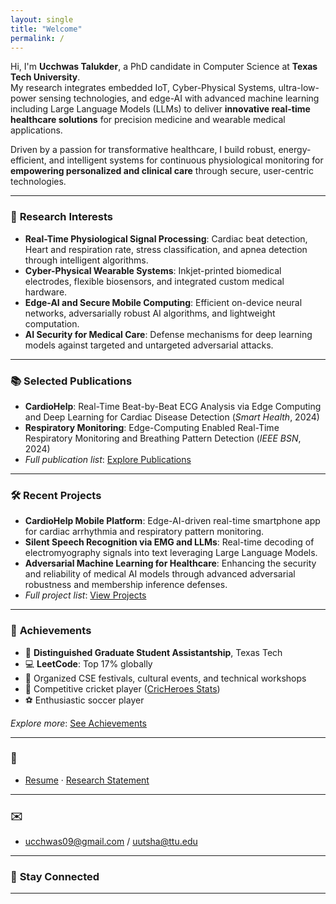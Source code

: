```yaml
---
layout: single
title: "Welcome"
permalink: /
---
```


Hi, I'm **Ucchwas Talukder**, a PhD candidate in Computer Science at **Texas Tech University**.  
My research integrates embedded IoT, Cyber-Physical Systems, ultra-low-power sensing technologies, and edge-AI with advanced machine learning including Large Language Models (LLMs) to deliver **innovative real-time healthcare solutions** for precision medicine and wearable medical applications.

Driven by a passion for transformative healthcare, I build robust, energy-efficient, and intelligent systems for continuous physiological monitoring for **empowering personalized and clinical care** through secure, user-centric technologies.

---

### 🧪 **Research Interests**

- **Real-Time Physiological Signal Processing**: Cardiac beat detection, Heart and respiration rate, stress classification, and apnea detection through intelligent algorithms.
- **Cyber-Physical Wearable Systems**: Inkjet-printed biomedical electrodes, flexible biosensors, and integrated custom medical hardware.
- **Edge-AI and Secure Mobile Computing**: Efficient on-device neural networks, adversarially robust AI algorithms, and lightweight computation.
- **AI Security for Medical Care**: Defense mechanisms for deep learning models against targeted and untargeted adversarial attacks.

---

### 📚 **Selected Publications**

- **CardioHelp**: Real-Time Beat-by-Beat ECG Analysis via Edge Computing and Deep Learning for Cardiac Disease Detection (*Smart Health*, 2024)
- **Respiratory Monitoring**: Edge-Computing Enabled Real-Time Respiratory Monitoring and Breathing Pattern Detection (*IEEE BSN*, 2024)
- *Full publication list*: [Explore Publications](/publications/)

---

### 🛠️ **Recent Projects**

- **CardioHelp Mobile Platform**: Edge-AI-driven real-time smartphone app for cardiac arrhythmia and respiratory pattern monitoring.
- **Silent Speech Recognition via EMG and LLMs**: Real-time decoding of electromyography signals into text leveraging Large Language Models.
- **Adversarial Machine Learning for Healthcare**: Enhancing the security and reliability of medical AI models through advanced adversarial robustness and membership inference defenses.
- *Full project list*: [View Projects](/projects/)

---

### 🏅 **Achievements**

- 📜 **Distinguished Graduate Student Assistantship**, Texas Tech
- 💻 **LeetCode**: Top 17% globally
- 🎯 Organized CSE festivals, cultural events, and technical workshops
- 🏏 Competitive cricket player ([CricHeroes Stats](https://cricheroes.com/player-profile/15769589/ucchwas/stats))
- ⚽ Enthusiastic soccer player

*Explore more*: [See Achievements](/achievements/)

---

### 📄 
- [Resume](/assets/pdfs/Ucchwas_Talukder.pdf) · [Research Statement](/assets/pdfs/Research_Statement_Ucchwas.pdf)

---

### ✉️ 
- [ucchwas09@gmail.com](mailto:ucchwas09@gmail.com) / [uutsha@ttu.edu](mailto:uutsha@ttu.edu)


---

### 🔗 **Stay Connected**

---


